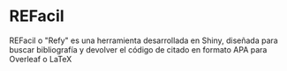 # REFacil
REFacil o "Refy" es una herramienta desarrollada en Shiny, diseñada para buscar bibliografía y devolver el código de citado en formato APA para Overleaf o LaTeX
